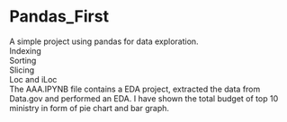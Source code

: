 # Pandas_First
A simple project using pandas for data exploration.<br />
Indexing<br />
Sorting<br />
Slicing<br />
Loc and iLoc<br />
The AAA.IPYNB file contains a EDA project, extracted the data from Data.gov and performed an EDA.
I have shown the total budget of top 10 ministry in form of pie chart and bar graph.
